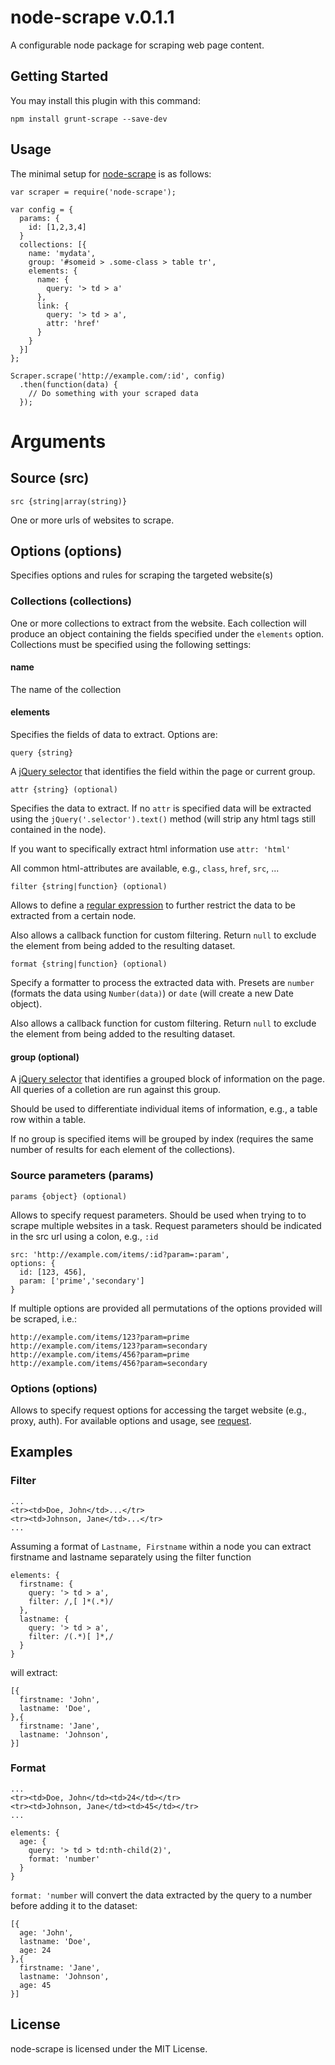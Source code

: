 # node-scrape v.0.1.1

A configurable node package for scraping web page content.

## Getting Started
You may install this plugin with this command:

```shell
npm install grunt-scrape --save-dev
```
## Usage

The minimal setup for [node-scrape]() is as follows:

```
var scraper = require('node-scrape');

var config = {
  params: {
    id: [1,2,3,4]
  }
  collections: [{
    name: 'mydata',
    group: '#someid > .some-class > table tr',
    elements: {
      name: {
        query: '> td > a'
      },
      link: {
        query: '> td > a',
        attr: 'href'
      }
    }
  }]
};

Scraper.scrape('http://example.com/:id', config)
  .then(function(data) {
    // Do something with your scraped data
  });
```

# Arguments

## Source (src)

`src {string|array(string)}`

One or more urls of websites to scrape.

## Options (options)

Specifies options and rules for scraping the targeted website(s)

### Collections (collections)

One or more collections to extract from the website. Each collection will produce an object containing the fields specified under the `elements` option. Collections must be specified using the following settings:

#### name

The name of the collection

#### elements

Specifies the fields of data to extract. Options are:

`query {string}`

A [jQuery selector](http://api.jquery.com/category/selectors/) that identifies the field within the page or current group.

`attr {string} (optional)`

Specifies the data to extract. If no `attr` is specified data will be extracted using the `jQuery('.selector').text()` method (will strip any html tags still contained in the node).

If you want to specifically extract html information use `attr: 'html'`

All common html-attributes are available, e.g., `class`, `href`, `src`, ...

`filter {string|function} (optional)`

Allows to define a [regular expression](https://developer.mozilla.org/en/docs/Web/JavaScript/Guide/Regular_Expressions) to further restrict the data to be extracted from a certain node.

Also allows a callback function for custom filtering. Return `null` to exclude the element from being added to the resulting dataset.

`format {string|function} (optional)`

Specify a formatter to process the extracted data with.
Presets are `number` (formats the data using `Number(data)`) or `date` (will create a new Date object).

Also allows a callback function for custom filtering. Return `null` to exclude the element from being added to the resulting dataset.

#### group (optional)

A [jQuery selector](http://api.jquery.com/category/selectors/) that identifies a grouped block of information on the page. All queries of a colletion are run against this group.

Should be used to differentiate individual items of information, e.g., a table row within a table.

If no group is specified items will be grouped by index (requires the same number of results for each element of the collections).

### Source parameters (params)

`params {object} (optional)`

Allows to specify request parameters. Should be used when trying to to scrape multiple websites in a task.
Request parameters should be indicated in the src url using a colon, e.g., `:id`

```
src: 'http://example.com/items/:id?param=:param',
options: {
  id: [123, 456],
  param: ['prime','secondary']
}
```

If multiple options are provided all permutations of the options provided will be scraped, i.e.:

```
http://example.com/items/123?param=prime
http://example.com/items/123?param=secondary
http://example.com/items/456?param=prime
http://example.com/items/456?param=secondary
```

### Options (options)

Allows to specify request options for accessing the target website (e.g., proxy, auth). For available options and usage, see [request](https://github.com/mikeal/request).

## Examples

### Filter

```
...
<tr><td>Doe, John</td>...</tr>
<tr><td>Johnson, Jane</td>...</tr>
...
```

Assuming a format of `Lastname, Firstname` within a node you can extract firstname and lastname separately using the filter function

```
elements: {
  firstname: {
    query: '> td > a',
    filter: /,[ ]*(.*)/
  },
  lastname: {
    query: '> td > a',
    filter: /(.*)[ ]*,/
  }
}
```

will extract:
```
[{
  firstname: 'John',
  lastname: 'Doe',
},{
  firstname: 'Jane',
  lastname: 'Johnson',
}]
```

### Format

```
...
<tr><td>Doe, John</td><td>24</td></tr>
<tr><td>Johnson, Jane</td><td>45</td></tr>
...
```

```
elements: {
  age: {
    query: '> td > td:nth-child(2)',
    format: 'number'
  }
}
```

`format: 'number` will convert the data extracted by the query to a number before adding it to the dataset:

```
[{
  age: 'John',
  lastname: 'Doe',
  age: 24
},{
  firstname: 'Jane',
  lastname: 'Johnson',
  age: 45
}]
```


## License

node-scrape is licensed under the MIT License.
